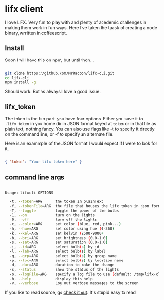 lifx client
===========

I love LIFX. Very fun to play with and plenty of acedemic challenges in making
them work in fun ways. Here I've taken the taask of creating a node binary,
wrritten in coffeescript.

Install
-------

Soon I will have this on npm, but until then...

```bash

git clone https://github.com/MrRacoon/lifx-cli.git
cd lifx-cli
npm install -g

```

Should work. But as always I love a good issue.

lifx_token
----------

The token is the fun part. you have four options. Either you save it to
`.lifx_token` in you home dir in JSON format keyed at `token` or in that file
as plain text, nothing fancy. You can also use flags like -t to specify it
directly on the command line, or -f to specify an alternate file.

Here is an exammple of the JSON format I would expect if I were to look for it.

```json

{ "token": "Your lifx token here" }

```

command line args
-----------------

```bash

Usage: lifxcli OPTIONS

  -t, --token=ARG      the token in plainText
  -f, --tokenFile=ARG  the file that houses the lifx token in json format
  -T, --toggle         toggle the power of the bulbs
  -1, --on             turn on the lights
  -0, --off            turn off the lights
  -c, --color=ARG      set color (blue, red, pink...)
  -h, --hue=ARG        set color using hue (0-360)
  -k, --kel=ARG        set kelvin (2500-9000)
  -b, --bri=ARG        set brightness (0.0-1.0)
  -s, --sat=ARG        set saturation (0.0-1.0)
  -i, --id=ARG         select bulb(s) by id
  -l, --lab=ARG        select bulb(s) by label
  -g, --grp=ARG        select bulb(s) by group name
  -p, --loc=ARG        select bulb(s) by location name
  -d, --dur=ARG        duration to make the change
  -s, --status         show the status of the lights
  -o, --logFile=ARG    specify a log file to use (default: /tmp/lifx-cli.log)
  -h, --help           display this help
  -v, --verbose        Log out verbose messages to the screen

```

If you like to read source, go [check it out][sauce]. It's stupid easy to read

[sauce]: src/index.litcoffee 'Wicked easy to read'
